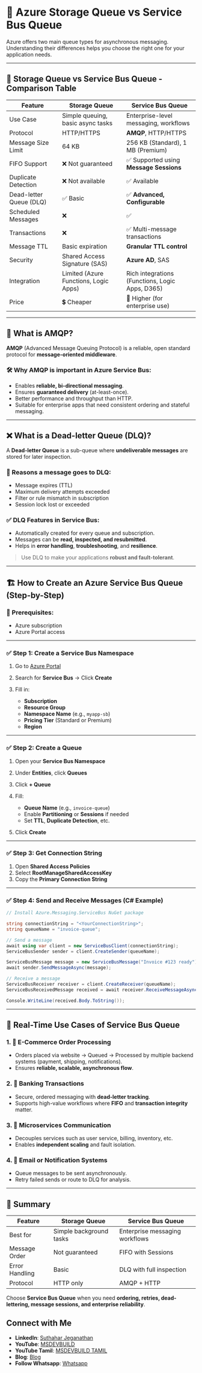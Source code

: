 # 📨 Azure Storage Queue vs Service Bus Queue

Azure offers two main queue types for asynchronous messaging. Understanding their differences helps you choose the right one for your application needs.

---

## 🔁 Storage Queue vs Service Bus Queue - Comparison Table

| Feature                 | **Storage Queue**                     | **Service Bus Queue**                           |
| ----------------------- | ------------------------------------- | ----------------------------------------------- |
| Use Case                | Simple queuing, basic async tasks     | Enterprise-level messaging, workflows           |
| Protocol                | HTTP/HTTPS                            | **AMQP**, HTTP/HTTPS                            |
| Message Size Limit      | 64 KB                                 | 256 KB (Standard), 1 MB (Premium)               |
| FIFO Support            | ❌ Not guaranteed                      | ✅ Supported using **Message Sessions**          |
| Duplicate Detection     | ❌ Not available                       | ✅ Available                                     |
| Dead-letter Queue (DLQ) | ✅ Basic                               | ✅ **Advanced, Configurable**                    |
| Scheduled Messages      | ❌                                     | ✅                                               |
| Transactions            | ❌                                     | ✅ Multi-message transactions                    |
| Message TTL             | Basic expiration                      | **Granular TTL control**                        |
| Security                | Shared Access Signature (SAS)         | **Azure AD**, SAS                               |
| Integration             | Limited (Azure Functions, Logic Apps) | Rich integrations (Functions, Logic Apps, D365) |
| Price                   | 💲 Cheaper                            | 💼 Higher (for enterprise use)                  |

---

## 🔌 What is AMQP?

**AMQP** (Advanced Message Queuing Protocol) is a reliable, open standard protocol for **message-oriented middleware**.

### 🛠 Why AMQP is important in Azure Service Bus:

* Enables **reliable, bi-directional messaging**.
* Ensures **guaranteed delivery** (at-least-once).
* Better performance and throughput than HTTP.
* Suitable for enterprise apps that need consistent ordering and stateful messaging.

---

## ❌ What is a Dead-letter Queue (DLQ)?

A **Dead-letter Queue** is a sub-queue where **undeliverable messages** are stored for later inspection.

### 🧾 Reasons a message goes to DLQ:

* Message expires (TTL)
* Maximum delivery attempts exceeded
* Filter or rule mismatch in subscription
* Session lock lost or exceeded

### ✅ DLQ Features in Service Bus:

* Automatically created for every queue and subscription.
* Messages can be **read, inspected, and resubmitted**.
* Helps in **error handling**, **troubleshooting**, and **resilience**.

> Use DLQ to make your applications **robust and fault-tolerant**.

---

## 🏗️ How to Create an Azure Service Bus Queue (Step-by-Step)

### 🔧 Prerequisites:

* Azure subscription
* Azure Portal access

---

### ✅ Step 1: Create a Service Bus Namespace

1. Go to [Azure Portal](https://portal.azure.com)
2. Search for **Service Bus** → Click **Create**
3. Fill in:

   * **Subscription**
   * **Resource Group**
   * **Namespace Name** (e.g., `myapp-sb`)
   * **Pricing Tier** (Standard or Premium)
   * **Region**

---

### ✅ Step 2: Create a Queue

1. Open your **Service Bus Namespace**
2. Under **Entities**, click **Queues**
3. Click **+ Queue**
4. Fill:

   * **Queue Name** (e.g., `invoice-queue`)
   * Enable **Partitioning** or **Sessions** if needed
   * Set **TTL**, **Duplicate Detection**, etc.
5. Click **Create**

---

### ✅ Step 3: Get Connection String

1. Open **Shared Access Policies**
2. Select **RootManageSharedAccessKey**
3. Copy the **Primary Connection String**

---

### ✅ Step 4: Send and Receive Messages (C# Example)

```csharp
// Install Azure.Messaging.ServiceBus NuGet package

string connectionString = "<YourConnectionString>";
string queueName = "invoice-queue";

// Send a message
await using var client = new ServiceBusClient(connectionString);
ServiceBusSender sender = client.CreateSender(queueName);

ServiceBusMessage message = new ServiceBusMessage("Invoice #123 ready");
await sender.SendMessageAsync(message);

// Receive a message
ServiceBusReceiver receiver = client.CreateReceiver(queueName);
ServiceBusReceivedMessage received = await receiver.ReceiveMessageAsync();

Console.WriteLine(received.Body.ToString());
```

---

## 🧠 Real-Time Use Cases of Service Bus Queue

### 1. 🛒 **E-Commerce Order Processing**

* Orders placed via website → Queued → Processed by multiple backend systems (payment, shipping, notifications).
* Ensures **reliable, scalable, asynchronous flow**.

### 2. 🏦 **Banking Transactions**

* Secure, ordered messaging with **dead-letter tracking**.
* Supports high-value workflows where **FIFO** and **transaction integrity** matter.

### 3. 🏢 **Microservices Communication**

* Decouples services such as user service, billing, inventory, etc.
* Enables **independent scaling** and fault isolation.

### 4. 📩 **Email or Notification Systems**

* Queue messages to be sent asynchronously.
* Retry failed sends or route to DLQ for analysis.

---

## 📘 Summary

| Feature        | Storage Queue           | Service Bus Queue              |
| -------------- | ----------------------- | ------------------------------ |
| Best for       | Simple background tasks | Enterprise messaging workflows |
| Message Order  | Not guaranteed          | FIFO with Sessions             |
| Error Handling | Basic                   | DLQ with full inspection       |
| Protocol       | HTTP only               | AMQP + HTTP                    |

Choose **Service Bus Queue** when you need **ordering, retries, dead-lettering, message sessions, and enterprise reliability**.

 ## Connect with Me
- **LinkedIn**: [Suthahar Jeganathan](https://www.linkedin.com/in/jssuthahar/)
- **YouTube**: [MSDEVBUILD](https://www.youtube.com/@MSDEVBUILD)
- **YouTube Tamil**: [MSDEVBUILD TAMIL](https://www.youtube.com/@MSDEVBUILDTamil)
- **Blog**: [Blog](https://www.msdevbuild.com/)
- **Follow Whatsapp**: [Whatsapp](https://www.whatsapp.com/channel/0029Va5j2rHEFeXcTlUhQB0J)
